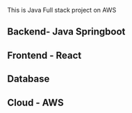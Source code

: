 This is Java Full stack project on AWS

## Backend- Java Springboot
## Frontend - React
## Database
## Cloud - AWS
